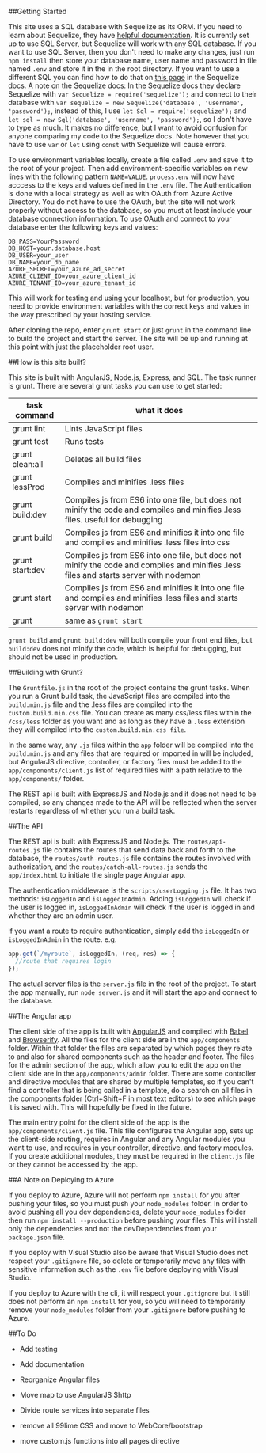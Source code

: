 ##Getting Started

This site uses a SQL database with Sequelize as its ORM. If you need to learn about Sequelize, they have [helpful documentation](http://docs.sequelizejs.com/en/latest/). It is currently set up to use SQL Server, but Sequelize will work with any SQL database. If you want to use SQL Server, then you don't need to make any changes, just run `npm install` then store your database name, user name and password in file named `.env` and store it in the in the root directory. If you want to use a different SQL you can find how to do that on [this page](http://docs.sequelizejs.com/en/latest/docs/getting-started/) in the Sequelize docs. A note on the Sequelize docs: In the Sequelize docs they declare Sequelize with `var Sequelize = require('sequelize');` and connect to their database with `var sequelize = new Sequelize('database', 'username', 'password');`, instead of this, I use `let Sql = require('sequelize');` and `let sql = new Sql('database', 'username', 'password');`, so I don't have to type as much. It makes no difference, but I want to avoid confusion for anyone comparing my code to the Sequelize docs. Note however that you have to use `var` or `let` using `const` with Sequelize will cause errors.

To use environment variables locally, create a file called `.env` and save it to the root of your project. Then add environment-specific variables on new lines with the following pattern `NAME=VALUE`. `process.env` will now have acccess to the keys and values defined in the `.env` file. The  Authentication is done with a local strategy as well as with OAuth from Azure Active Directory. You do not have to use the OAuth, but the site will not work properly without access to the database, so you must at least include your database connection information. To use OAuth and connect to your database enter the following keys and values:

```
DB_PASS=YourPassword
DB_HOST=your.database.host
DB_USER=your_user
DB_NAME=your_db_name
AZURE_SECRET=your_azure_ad_secret
AZURE_CLIENT_ID=your_azure_client_id
AZURE_TENANT_ID=your_azure_tenant_id
```

This will work for testing and using your localhost, but for production, you need to provide environment variables with the correct keys and values in the way prescribed by your hosting service. 

After cloning the repo, enter `grunt start` or just `grunt` in the command line to build the project and start the server. The site will be up and running at this point with just the placeholder root user. 

##How is this site built?

This site is built with AngularJS, Node.js, Express, and SQL. The task runner is grunt. There are several grunt tasks you can use to get started:

**task command** | **what it does**
---|---
grunt lint | Lints JavaScript files
grunt test | Runs tests
grunt clean:all | Deletes all build files
grunt lessProd | Compiles and minifies .less files
grunt build:dev | Compiles js from ES6 into one file, but does not minify the code and compiles and minifies .less files. useful for debugging
grunt build | Compiles js from ES6 and minifies it into one file and compiles and minifies .less files into css
grunt start:dev |  Compiles js from ES6 into one file, but does not minify the code and compiles and minifies .less files and starts server with nodemon
grunt start | Compiles js from ES6 and minifies it into one file and compiles and minifies .less files and starts server with nodemon
grunt | same as `grunt start`

`grunt build` and `grunt build:dev` will both compile your front end files, but `build:dev` does not minify the code, which is helpful for debugging, but should not be used in production. 

##Building with Grunt?

The `Gruntfile.js` in the root of the project contains the grunt tasks. When you run a Grunt build task, the JavaScript files are compiled into the `build.min.js` file and the .less files are compiled into the `custom.build.min.css` file. You can create as many css/less files within the `/css/less` folder as you want and as long as they have a `.less` extension they will compiled into the `custom.build.min.css file`. 

In the same way, any `.js` files within the `app` folder will be compiled into the `build.min.js` and any files that are required or imported in will be included, but AngularJS directive, controller, or factory files must be added to the `app/components/client.js` list of required files with a path relative to the `app/components/` folder. 

The REST api is built with ExpressJS and Node.js and it does not need to be compiled, so any changes made to the API will be reflected when the server restarts regardless of whether you run a build task.

##The API

The REST api is built with ExpressJS and Node.js. The `routes/api-routes.js` file contains the routes that send data back and forth to the database, the `routes/auth-routes.js` file contains the routes involved with authorization, and the `routes/catch-all-routes.js` sends the `app/index.html` to initiate the single page Angular app. 

The authentication middleware is the `scripts/userLogging.js` file. It has two methods: `isLoggedIn` and `isLoggedInAdmin`. Adding `isLoggedIn` will check if the user is logged in, `isLoggedInAdmin` will check if the user is logged in and whether they are an admin user.

if you want a route to require authentication, simply add the `isLoggedIn` or `isLoggedInAdmin` in the route. e.g.
```javascript
app.get(`/myroute`, isLoggedIn, (req, res) => {
  //route that requires login
});
```

The actual server files is the `server.js` file in the root of the project. To start the app manually, run `node server.js` and it will start the app and connect to the database. 

##The Angular app

The client side of the app is built with [AngularJS](https://angularjs.org/) and compiled with [Babel](https://babeljs.io/) and [Browserify](http://browserify.org/). All the files for the client side are in the `app/components` folder. Within that folder the files are separated by which pages they relate to and also for shared components such as the header and footer. The files for the admin section of the app, which allow you to edit the app on the client side are in the `app/components/admin` folder. There are some controller and directive modules that are shared by multiple templates, so if you can't find a controller that is being called in a template, do a search on all files in the components folder (Ctrl+Shift+F in most text editors) to see which page it is saved with. This will hopefully be fixed in the future.

The main entry point for the client side of the app is the `app/components/client.js` file. This file configures the Angular app, sets up the client-side routing, requires in Angular and any Angular modules you want to use, and requires in your controller, directive, and factory modules. If you create additional modules, they must be required in the `client.js` file or they cannot be accessed by the app. 

##A Note on Deploying to Azure

If you deploy to Azure, Azure will not perform `npm install` for you after pushing your files, so you must push your `node_modules` folder. In order to avoid pushing all you dev dependencies, delete your `node_modules` folder then run `npm install --production` before pushing your files. This will install only the dependencies and not the devDependencies from your `package.json` file.

If you deploy with Visual Studio also be aware that Visual Studio does not respect your `.gitignore` file, so delete or temporarily move any files with sensitive information such as the `.env` file before deploying with Visual Studio. 

If you deploy to Azure with the cli, it will respect your `.gitignore` but it still does not perform an `npm install` for you, so you will need to temporarily remove your `node_modules` folder from your `.gitignore` before pushing to Azure.  

##To Do

* Add testing

* Add documentation

* Reorganize Angular files

* Move map to use AngularJS $http

* Divide route services into separate files

* remove all 99lime CSS and move to WebCore/bootstrap

* move custom.js functions into all pages directive
